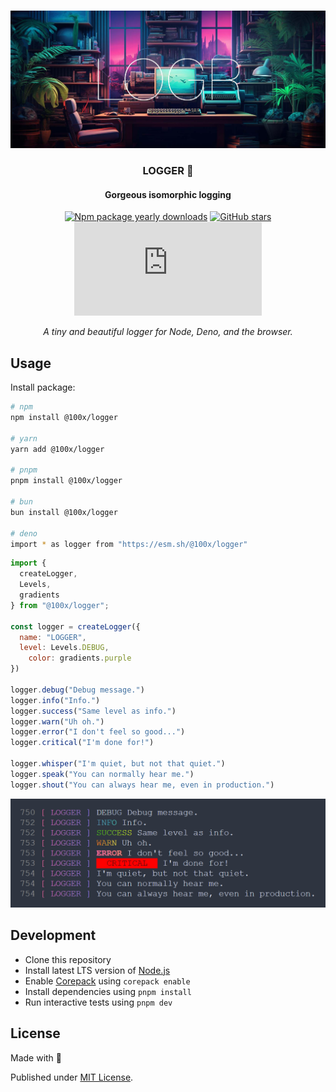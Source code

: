 <div align="center">
<br />

![Logger](.github/banner.jpg)

<h3>LOGGER 📝</h3>

#### Gorgeous isomorphic logging

[![Npm package yearly downloads](https://badgen.net/npm/dy/express)](https://npmjs.com/package/express)
[![GitHub stars](https://img.shields.io/github/stars/freeCodeCamp/freeCodeCamp.svg?style=social&label=Star&maxAge=2592000)](https://github.com/freeCodeCamp/freeCodeCamp)
[![NuGet stable version](https://badgen.net/nuget/v/newtonsoft.json)](https://nuget.org/packages/newtonsoft.json)

*A tiny and beautiful logger for Node, Deno, and the browser.*
</div>

## Usage

Install package:

```sh
# npm
npm install @100x/logger

# yarn
yarn add @100x/logger

# pnpm
pnpm install @100x/logger

# bun
bun install @100x/logger

# deno
import * as logger from "https://esm.sh/@100x/logger"
```

```js
import {
  createLogger,
  Levels,
  gradients
} from "@100x/logger";

const logger = createLogger({
  name: "LOGGER",
  level: Levels.DEBUG,
	color: gradients.purple
})

logger.debug("Debug message.")
logger.info("Info.")
logger.success("Same level as info.")
logger.warn("Uh oh.")
logger.error("I don't feel so good...")
logger.critical("I'm done for!")

logger.whisper("I'm quiet, but not that quiet.")
logger.speak("You can normally hear me.")
logger.shout("You can always hear me, even in production.")

```

![screenshot](/.github/screenshot.PNG)

## Development

- Clone this repository
- Install latest LTS version of [Node.js](https://nodejs.org/en/)
- Enable [Corepack](https://github.com/nodejs/corepack) using `corepack enable`
- Install dependencies using `pnpm install`
- Run interactive tests using `pnpm dev`

## License

Made with 💛

Published under [MIT License](./LICENSE).